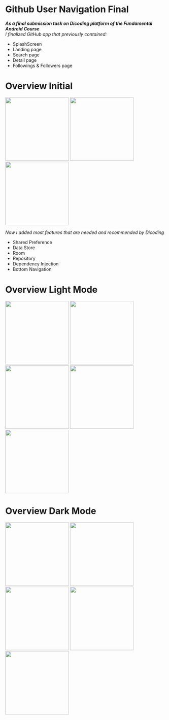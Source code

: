 # Github User Navigation Final 
***As a final submission task on Dicoding platform of the Fundamental Android Course***<br>
*I finalized GitHub app that previously contained:*<br>
- SplashScreen
- Landing page 
- Search page
- Detail page
- Followings & Followers page

# Overview Initial
<img src="https://github.com/Muhalif7123/Github-User-Navigation-apk/assets/100111548/02f578f6-94ae-46e9-925f-2a16ffd2f6fd" width="200">
<img src="https://github.com/Muhalif7123/Github-User-Navigation-apk/assets/100111548/11d0ea32-f5be-4f39-a01a-06f8af4f5970" width="200">
<img src="https://github.com/Muhalif7123/Github-User-Navigation-apk/assets/100111548/6ddbf20f-e54f-4325-a83c-0433891ee3a3" width="200">

*Now I added most features that are needed and recommended by Dicoding*<br>
- Shared Preference
- Data Store
- Room 
- Repository
- Dependency Injection
- Bottom Navigation

# Overview Light Mode
<img src="https://github.com/Muhalif7123/GithubUserNavigationFinal/assets/100111548/c8d19a0c-a4ec-46ad-8bd7-49c492fe9376" width="200">
<img src="https://github.com/Muhalif7123/GithubUserNavigationFinal/assets/100111548/231f434b-0d75-40c4-af5f-70e1799aba5f" width="200">
<img src="https://github.com/Muhalif7123/GithubUserNavigationFinal/assets/100111548/1b6fbae2-736f-4a9a-91a1-f73e7360d324" width="200">
<img src="https://github.com/Muhalif7123/GithubUserNavigationFinal/assets/100111548/f06b5567-3213-4ee0-a001-262645236a34" width="200">
<img src="https://github.com/Muhalif7123/GithubUserNavigationFinal/assets/100111548/acd15b2f-0b53-4ddd-bcea-5b97e773a914" width="200">

# Overview Dark Mode
<img src="https://github.com/Muhalif7123/GithubUserNavigationFinal/assets/100111548/f170d334-027f-41ec-8742-77b36e6072d2" width="200">
<img src="https://github.com/Muhalif7123/GithubUserNavigationFinal/assets/100111548/5ed49664-4238-4bf2-90f6-b160806ef08e" width="200">
<img src="https://github.com/Muhalif7123/GithubUserNavigationFinal/assets/100111548/f4b4487a-229a-4fd5-9051-84a69d1f22e6" width="200">
<img src="https://github.com/Muhalif7123/GithubUserNavigationFinal/assets/100111548/8c93f5f4-fb9d-4fe8-a733-c1d52f2fd8a0" width="200">
<img src="https://github.com/Muhalif7123/GithubUserNavigationFinal/assets/100111548/ed29731f-a839-4176-ac25-e3970d6c2c7c" width="200">








